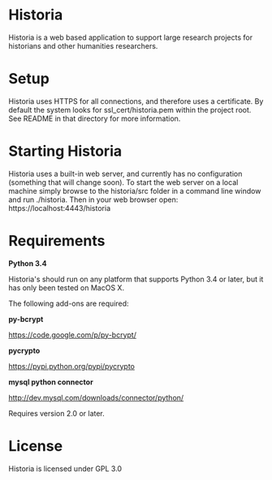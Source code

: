 # Historia
Historia is a web based application to support large research projects for historians and other humanities researchers.

Setup
=====
Historia uses HTTPS for all connections, and therefore uses a certificate. By default the system looks for ssl_cert/historia.pem within the project root.  See README in that directory for more information.

Starting Historia
=================
Historia uses a built-in web server, and currently has no configuration (something that will change soon). To start the web server on a local machine simply browse to the historia/src folder in a command line window and run ./historia.  Then in your web browser open: https://localhost:4443/historia

Requirements
============
**Python 3.4**

Historia's should run on any platform that supports Python 3.4 or later, but it has only been tested on MacOS X.

The following add-ons are required:

**py-bcrypt**

https://code.google.com/p/py-bcrypt/

**pycrypto**

https://pypi.python.org/pypi/pycrypto

**mysql python connector**

http://dev.mysql.com/downloads/connector/python/

Requires version 2.0 or later.

License
=======
Historia is licensed under GPL 3.0
